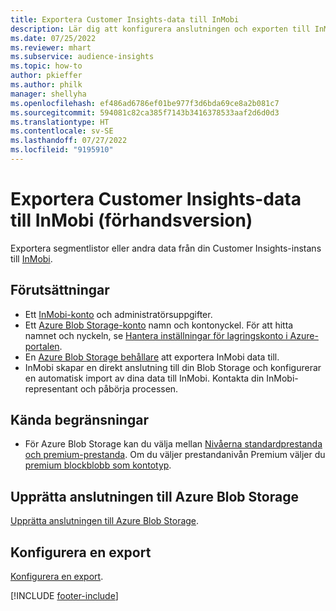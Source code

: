```yaml
---
title: Exportera Customer Insights-data till InMobi
description: Lär dig att konfigurera anslutningen och exporten till InMobi.
ms.date: 07/25/2022
ms.reviewer: mhart
ms.subservice: audience-insights
ms.topic: how-to
author: pkieffer
ms.author: philk
manager: shellyha
ms.openlocfilehash: ef486ad6786ef01be977f3d6bda69ce8a2b081c7
ms.sourcegitcommit: 594081c82ca385f7143b3416378533aaf2d6d0d3
ms.translationtype: HT
ms.contentlocale: sv-SE
ms.lasthandoff: 07/27/2022
ms.locfileid: "9195910"
---
```

# <a name="export-customer-insights-data-to-inmobi-preview"></a>Exportera Customer Insights-data till InMobi (förhandsversion)

Exportera segmentlistor eller andra data från din Customer Insights-instans till [InMobi](https://www.inmobi.com/).

## <a name="prerequisites"></a>Förutsättningar

- Ett [InMobi-konto](https://www.inmobi.com/) och administratörsuppgifter.
- Ett [Azure Blob Storage-konto](/azure/storage/blobs/create-data-lake-storage-account) namn och kontonyckel. För att hitta namnet och nyckeln, se [Hantera inställningar för lagringskonto i Azure-portalen](/azure/storage/common/storage-account-manage).
- En [Azure Blob Storage behållare](/azure/storage/blobs/storage-quickstart-blobs-portal#create-a-container) att exportera InMobi data till.
- InMobi skapar en direkt anslutning till din Blob Storage och konfigurerar en automatisk import av dina data till InMobi. Kontakta din InMobi-representant och påbörja processen.

## <a name="known-limitations"></a>Kända begränsningar

- För Azure Blob Storage kan du välja mellan [Nivåerna standardprestanda och premium-prestanda](/azure/storage/blobs/storage-blob-performance-tiers). Om du väljer prestandanivån Premium väljer du [premium blockblobb som kontotyp](/azure/storage/common/storage-account-overview#types-of-storage-accounts).

## <a name="set-up-connection-to-azure-blob-storage"></a>Upprätta anslutningen till Azure Blob Storage

[Upprätta anslutningen till Azure Blob Storage](export-azure-blob-storage.md).

## <a name="configure-an-export"></a>Konfigurera en export

[Konfigurera en export](export-azure-blob-storage.md#configure-an-export).

[!INCLUDE [footer-include](includes/footer-banner.md)]
